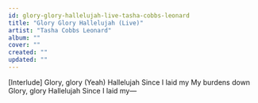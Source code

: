 ```yaml
---
id: glory-glory-hallelujah-live-tasha-cobbs-leonard
title: "Glory Glory Hallelujah (Live)"
artist: "Tasha Cobbs Leonard"
album: ""
cover: ""
created: ""
updated: ""
---
```


[Interlude]
Glory, glory (Yeah)
Hallelujah
Since I laid my
My burdens down
Glory, glory
Hallelujah
Since I laid my—